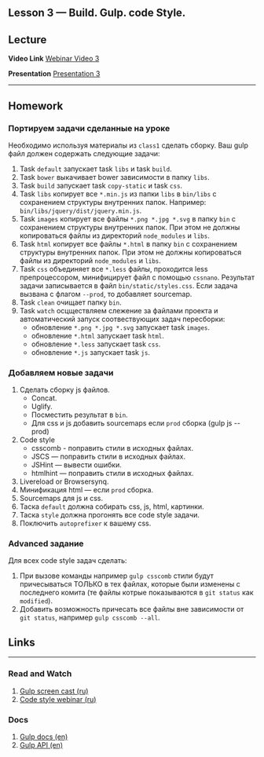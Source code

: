 Lesson 3 — Build. Gulp. code Style.
----
## Lecture

**Video Link** [Webinar Video 3](https://youtu.be/bu18dQfdKTs) 

**Presentation** [Presentation 3](https://yadi.sk/i/XyTOOqpTpAMoL)

----
## Homework

### Портируем задачи сделанные на уроке

Необходимо используя материалы из `class1` сделать сборку.
Ваш gulp файл должен содержать следующие задачи:

1. Task `default` запускает task `libs` и task `build`.
2. Task `bower` выкачивает bower зависимости в папку `libs`.
3. Task `build` запускает task `copy-static` и task `css`.
4. Task `libs` копирует все `*.min.js` из папки `libs` в `bin/libs` с сохранением структуры внутренних папок. 
   Например: `bin/libs/jquery/dist/jquery.min.js`.
5. Task `images` копирует все файлы `*.png *.jpg *.svg` в папку `bin` с сохранением структуры внутренних папок.
   При этом не должны копироваться файлы из директорий `node_modules` и `libs`.
6. Task `html` копирует все файлы `*.html` в папку `bin` с сохранением структуры внутренних папок.
   При этом не должны копироваться файлы из директорий `node_modules` и `libs`.     
7. Task `css` объединяет все `*.less` файлы, проходится less препроцессором, минифицирует файл с помощью `cssnano`. 
    Результат задачи записывается в файл `bin/static/styles.css`. Если задача вызвана с флагом `--prod`,
    то добавляет sourcemap.
8. Task `clean` очищает папку `bin`.
9. Task `watch` осцществляем слежение за файлами проекта и автоматический запуск соотвествующих задач пересборки:
    * обновление `*.png *.jpg *.svg` запускает task `images`.
    * обновление `*.html` запускает task `html`.
    * обновление `*.less` запускает task `css`.
    * обновление `*.js` запускает task `js`.
    
### Добавляем новые задачи

1. Сделать сборку js файлов.
    * Concat.
    * Uglify.
    * Посместить результат в `bin`.
    * Для css и js добавить sourcemaps если `prod` сборка (gulp js --prod)
2. Code style
    * csscomb - поправить стили в исходных файлах.
    * JSCS — поправить стили в исходных файлах.
    * JSHint — вывести ошибки.
    * htmlhint — поправить стили в исходных файлах.
3. Livereload or Browsersynq.
4. Минификация html — если `prod` сборка.
5. Sourcemaps для js и css.
6. Таска `default` должна собирать css, js, html, картинки.
7. Таска `style` должна прогонять все code style задачи.
8. Поключить `autoprefixer` к вашему css. 

### Advanced задание

Для всех code style задач сделать:

1. При вызове команды например `gulp csscomb` стили будут причесываться ТОЛЬКО в тех файлах,
 которые были изменены с последнего комита (те файлы котрые показываются в `git status` как `modified`).
2. Добавить возможность причесать все файлы вне зависимости от `git status`, например `gulp csscomb --all`.

## Links
------

### Read and Watch

1. [Gulp screen cast (ru)](http://learn.javascript.ru/screencast/gulp)
2. [Code style webinar (ru)](https://www.youtube.com/watch?v=ma4fllzVXGA)

### Docs

1. [Gulp docs (en)](https://github.com/gulpjs/gulp/blob/master/docs/getting-started.md)
2. [Gulp API (en)](https://github.com/gulpjs/gulp/blob/master/docs/API.md)
